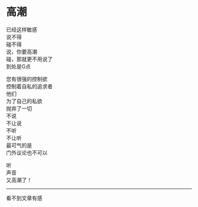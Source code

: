# 高潮

已经这样敏感  
说不得  
碰不得  
说，你要高潮  
碰，那就更不用说了  
到处是G点

您有很强的控制欲  
控制着自私的追求者  
他们  
为了自己的私欲  
抛弃了一切  
不说  
不让说  
不听  
不让听  
最可气的是  
门外议论也不可以

听  
声音  
又高潮了！

---
看不到文章有感